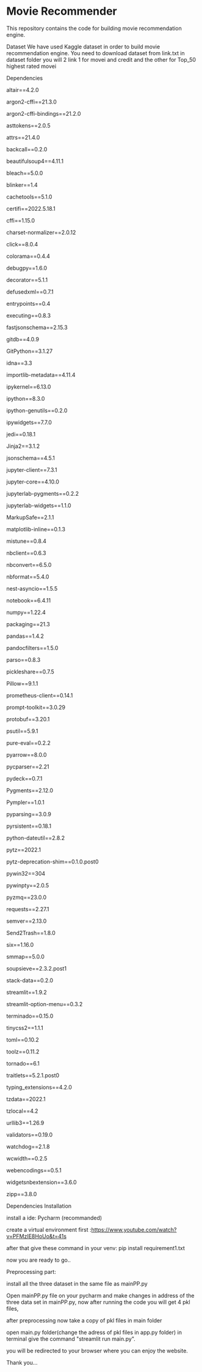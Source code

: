 # Movie Recommender

This repository contains the code for building movie recommendation engine.

Dataset
 We have used Kaggle dataset in order to build movie recommendation engine.
 You need to download dataset from link.txt in dataset folder you will 2 link 1 for movei and credit and the other for Top_50 highest rated movei
 
 Dependencies
 
 altair==4.2.0
 
argon2-cffi==21.3.0

argon2-cffi-bindings==21.2.0

asttokens==2.0.5

attrs==21.4.0

backcall==0.2.0

beautifulsoup4==4.11.1

bleach==5.0.0

blinker==1.4

cachetools==5.1.0

certifi==2022.5.18.1

cffi==1.15.0

charset-normalizer==2.0.12

click==8.0.4

colorama==0.4.4

debugpy==1.6.0

decorator==5.1.1

defusedxml==0.7.1

entrypoints==0.4

executing==0.8.3

fastjsonschema==2.15.3

gitdb==4.0.9

GitPython==3.1.27

idna==3.3

importlib-metadata==4.11.4

ipykernel==6.13.0

ipython==8.3.0

ipython-genutils==0.2.0

ipywidgets==7.7.0

jedi==0.18.1

Jinja2==3.1.2

jsonschema==4.5.1

jupyter-client==7.3.1

jupyter-core==4.10.0

jupyterlab-pygments==0.2.2

jupyterlab-widgets==1.1.0

MarkupSafe==2.1.1

matplotlib-inline==0.1.3

mistune==0.8.4

nbclient==0.6.3

nbconvert==6.5.0

nbformat==5.4.0

nest-asyncio==1.5.5

notebook==6.4.11

numpy==1.22.4

packaging==21.3

pandas==1.4.2

pandocfilters==1.5.0

parso==0.8.3

pickleshare==0.7.5

Pillow==9.1.1

prometheus-client==0.14.1

prompt-toolkit==3.0.29

protobuf==3.20.1

psutil==5.9.1

pure-eval==0.2.2

pyarrow==8.0.0

pycparser==2.21

pydeck==0.7.1

Pygments==2.12.0

Pympler==1.0.1

pyparsing==3.0.9

pyrsistent==0.18.1

python-dateutil==2.8.2

pytz==2022.1

pytz-deprecation-shim==0.1.0.post0

pywin32==304

pywinpty==2.0.5

pyzmq==23.0.0

requests==2.27.1

semver==2.13.0

Send2Trash==1.8.0

six==1.16.0

smmap==5.0.0

soupsieve==2.3.2.post1

stack-data==0.2.0

streamlit==1.9.2

streamlit-option-menu==0.3.2

terminado==0.15.0

tinycss2==1.1.1

toml==0.10.2

toolz==0.11.2

tornado==6.1

traitlets==5.2.1.post0

typing_extensions==4.2.0

tzdata==2022.1

tzlocal==4.2

urllib3==1.26.9

validators==0.19.0

watchdog==2.1.8

wcwidth==0.2.5

webencodings==0.5.1

widgetsnbextension==3.6.0

zipp==3.8.0


Dependencies Installation

install a ide: Pycharm (recommanded)

create a virtual environment first :https://www.youtube.com/watch?v=PFMzIE8HoUo&t=41s 

after that give these command in your venv: pip install requirement1.txt

now you are ready to go..

Preprocessing part:

install all the three dataset in the same file as mainPP.py

Open mainPP.py file on your pycharm and make changes in address of the three data set in mainPP.py, now after running the code you will get 4 pkl files,

after preprocessing now take a copy of pkl files in main folder

open main.py folder(change the adress of pkl files in app.py folder) in terminal give the command "streamlit run main.py". 

you will be redirected to your browser where you can enjoy the website.
 
 Thank you...
